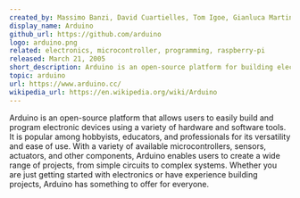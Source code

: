 ```yaml
---
created_by: Massimo Banzi, David Cuartielles, Tom Igoe, Gianluca Martino
display_name: Arduino
github_url: https://github.com/arduino
logo: arduino.png
related: electronics, microcontroller, programming, raspberry-pi
released: March 21, 2005
short_description: Arduino is an open-source platform for building electronic devices.
topic: arduino
url: https://www.arduino.cc/
wikipedia_url: https://en.wikipedia.org/wiki/Arduino
---
```


Arduino is an open-source platform that allows users to easily build and program electronic devices using a variety of hardware and software tools. It is popular among hobbyists, educators, and professionals for its versatility and ease of use. With a variety of available microcontrollers, sensors, actuators, and other components, Arduino enables users to create a wide range of projects, from simple circuits to complex systems. Whether you are just getting started with electronics or have experience building projects, Arduino has something to offer for everyone.
